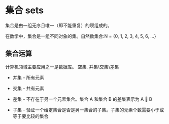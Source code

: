 # 集合 sets

集合是由一组无序且唯一（即不能重复）的项组成的。

在数学中，集合是一组不同对象的集。自然数集合:N = {0, 1, 2, 3, 4, 5, 6, ...}


## 集合运算

计算机领域主要应用之一是数据库。
空集. 并集\交集\差集

- 并集 - 所有元素
- 交集 - 共有元素

- 差集 - 不存在于另一个元素集合。集合 A 和集合 B 的差集表示为 A  B

- 子集 - 验证一个给定集合是否是另一集合的子集。子集的元素个数需要小于或等于要比较的集合
